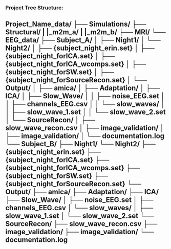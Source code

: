 ### Project Tree Structure:

Project_Name_data/
├── Simulations/
├── Structural/
|   |_m2m_a/
|   |_m2m_b/
├── MRI/
└── EEG_data/
    ├── Subject_A/
    │   ├── Night1/
    │   └── Night2/
    │       ├── {subject_night_erin.set}
    │       ├── {subject_night_forICA.set}
    │       ├── {subject_night_forICA_wcomps.set}
    │       ├── {subject_night_forSW.set}
    │       ├── {subject_night_forSourceRecon.set}
    │       └── Output/
    │           ├── amica/
    │           ├── Adaptation/
    │           ├── ICA/
    │           ├── Slow_Wave/
    │           │   ├── noise_EEG.set
    │           │   ├── channels_EEG.csv
    │           │   └── slow_waves/
    │           │       ├── slow_wave_1.set
    │           │       └── slow_wave_2.set
    │           └── SourceRecon/
    │               ├── slow_wave_recon.csv
    │               ├── image_validation/
    │               ├── image_validation/
    │               └── documentation.log
    └── Subject_B/
        ├── Night1/
        └── Night2/
            ├── {subject_night_erin.set}
            ├── {subject_night_forICA.set}
            ├── {subject_night_forICA_wcomps.set}
            ├── {subject_night_forSW.set}
            ├── {subject_night_forSourceRecon.set}
            └── Output/
                ├── amica/
                ├── Adaptation/
                ├── ICA/
                ├── Slow_Wave/
                │   ├── noise_EEG.set
                │   ├── channels_EEG.csv
                │   └── slow_waves/
                │       ├── slow_wave_1.set
                │       └── slow_wave_2.set
                └── SourceRecon/
                    ├── slow_wave_recon.csv
                    ├── image_validation/
                    ├── image_validation/
                    └── documentation.log
----------------------------------------------

